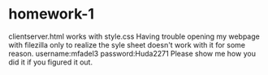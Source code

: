# homework-1
clientserver.html works with style.css
Having trouble opening my webpage with filezilla only to realize the syle sheet doesn't work with it for some reason.
username:mfadel3 password:Huda2271
Please show me how you did it if you figured it out.
